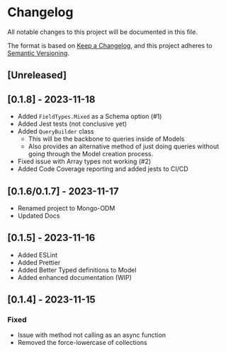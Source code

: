 # Changelog

All notable changes to this project will be documented in this file.

The format is based on [Keep a Changelog](https://keepachangelog.com/en/1.0.0/),
and this project adheres to [Semantic Versioning](https://semver.org/spec/v2.0.0.html).

## [Unreleased]

## [0.1.8] - 2023-11-18

- Added `FieldTypes.Mixed` as a Schema option (#1)
- Added Jest tests (not conclusive yet) 
- Added `QueryBuilder` class
  - This will be the backbone to queries inside of Models
  - Also provides an alternative method of just doing queries without going through the Model creation process.
- Fixed issue with Array types not working (#2)
- Added Code Coverage reporting and added jests to CI/CD

## [0.1.6/0.1.7] - 2023-11-17

- Renamed project to Mongo-ODM
- Updated Docs

## [0.1.5] - 2023-11-16

- Added ESLint
- Added Prettier
- Added Better Typed definitions to Model
- Added enhanced documentation (WIP)

## [0.1.4] - 2023-11-15

### Fixed

- Issue with method not calling as an async function
- Removed the force-lowercase of collections